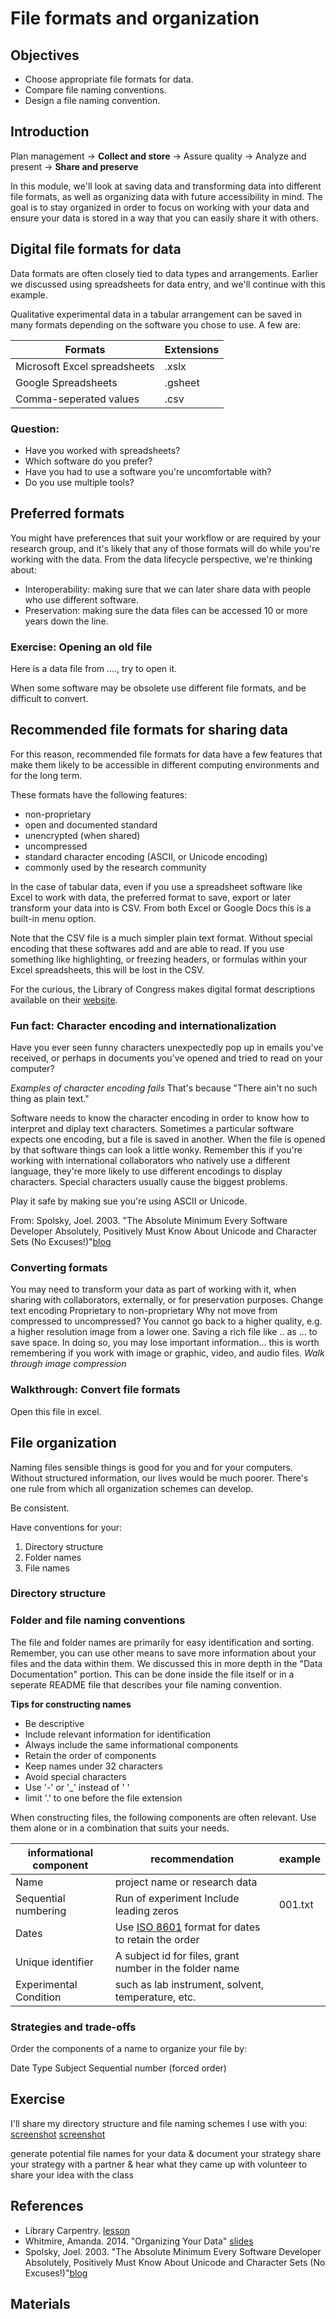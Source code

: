 # File formats and organization
## Objectives
- Choose appropriate file formats for data.
- Compare file naming conventions.
- Design a file naming convention.

## Introduction
Plan management -> **Collect and store**  -> Assure quality -> Analyze and present -> **Share and preserve**

In this module, we'll look at saving data and transforming data into different file formats, as well as organizing data with future accessibility in mind. The goal is to stay organized in order to focus on working with your data and ensure your data is stored in a way that you can easily share it with others. 

## Digital file formats for data
Data formats are often closely tied to data types and arrangements. Earlier we discussed using spreadsheets for data entry, and we'll continue with this example.

Qualitative experimental data in a tabular arrangement can be saved in many formats depending on the software you chose to use. A few are:

|Formats                             |Extensions|
|------------------------------------|----------|
|Microsoft Excel spreadsheets        | .xslx    |
|Google Spreadsheets                 | .gsheet  |
|Comma-seperated values              | .csv     | 

### Question:
- Have you worked with spreadsheets?
- Which software do you prefer?
- Have you had to use a software you're uncomfortable with?
- Do you use multiple tools?

## Preferred formats
You might have preferences that suit your workflow or are required by your research group, and it's likely that any of those formats will do while you're working with the data. From the data lifecycle perspective, we're thinking about:

- Interoperability: making sure that we can later share data with people who use different software. 
- Preservation: making sure the data files can be accessed 10 or more years down the line. 

### Exercise: Opening an old file
Here is a data file from ...., try to open it.

When some software may be obsolete use different file formats, and be difficult to convert.

## Recommended file formats for sharing data
For this reason, recommended file formats for data have a few features that make them likely to be accessible in different computing environments and for the long term. 

These formats have the following features:

- non-proprietary
- open and documented standard
- unencrypted (when shared)
- uncompressed
- standard character encoding (ASCII, or Unicode encoding)
- commonly used by the research community

In the case of tabular data, even if you use a spreadsheet software like Excel to work with data, the preferred format to save, export or later transform your data into is CSV. From both Excel or Google Docs this is a built-in menu option. 

Note that the CSV file is a much simpler plain text format. Without special encoding that these softwares add and are able to read. If you use something like highlighting, or freezing headers, or formulas within your Excel spreadsheets, this will be lost in the CSV.

For the curious, the Library of Congress makes digital format descriptions available on their [website](https://www.loc.gov/preservation/digital/formats/fdd/descriptions.shtml).

### Fun fact: Character encoding and internationalization
Have you ever seen funny characters unexpectedly pop up in emails you've received, or perhaps in documents you've opened and tried to read on your computer?

*Examples of character encoding fails*
That's because "There ain't no such thing as plain text." 

Software needs to know the character encoding in order to know how to interpret and diplay text characters. Sometimes a particular software expects one encoding, but a file is saved in another. When the file is opened by that software things can look a little wonky. Remember this if you're working with international collaborators who natively use a different language, they're more likely to use different encodings to display characters. Special characters usually cause the biggest problems.

Play it safe by making sue you're using ASCII or Unicode.

From: Spolsky, Joel. 2003. "The Absolute Minimum Every Software Developer Absolutely, Positively Must Know About Unicode and Character Sets (No Excuses!)"[blog](https://www.joelonsoftware.com/2003/10/08/the-absolute-minimum-every-software-developer-absolutely-positively-must-know-about-unicode-and-character-sets-no-excuses/)

### Converting formats
You may need to transform your data as part of working with it, when sharing with collaborators, externally, or for preservation purposes.
Change text encoding
Proprietary to non-proprietary
Why not move from compressed to uncompressed? You cannot go back to a higher quality, e.g. a higher resolution image from a lower one. Saving a rich file like .. as ... to save space. In doing so, you may lose important information... this is worth remembering if you work with image or graphic, video, and audio files.
*Walk through image compression*

### Walkthrough: Convert file formats
Open this file in excel.


## File organization
Naming files sensible things is good for you and for your computers. Without structured information, our lives would be much poorer. There's one rule from which all organization schemes can develop. 

Be consistent. 

Have conventions for your:

1. Directory structure
2. Folder names
3. File names

### Directory structure

### Folder and file naming conventions
The file and folder names are primarily for easy identification and sorting. Remember, you can use other means to save more information about your files and the data within them. We discussed this in more depth in the "Data Documentation" portion. This can be done inside the file itself or in a seperate README file that describes your file naming convention.

**Tips for constructing names**

- Be descriptive
- Include relevant information for identification
- Always include the same informational components
- Retain the order of components
- Keep names under 32 characters
- Avoid special characters
- Use '-' or '_' instead of ' '
- limit '.' to one before the file extension 

When constructing files, the following components are often relevant. Use them alone or in a combination that suits your needs.

|informational component | recommendation | example |
|----------|----------|----------|
|Name | project name or research data||
|Sequential numbering | Run of experiment Include leading zeros| 001.txt |
|Dates | Use [ISO 8601](https://en.wikipedia.org/wiki/ISO_8601) format for dates to retain the order| |
|Unique identifier | A subject id for files, grant number in the folder name| |
|Experimental Condition | such as lab instrument, solvent, temperature, etc.| |


### Strategies and trade-offs
Order the components of a name to organize your file by:

Date
Type
Subject
Sequential number (forced order)

## Exercise
I'll share my directory structure and file naming schemes I use with you:
[screenshot](../images/20170726-124454-screenshot.png)
[screenshot](../images/20170726-125025-screenshot.png)

generate potential file names for your data & document your strategy 
share your strategy with a partner & hear what they came up with
volunteer to share your idea with the class


## References
- Library Carpentry. [lesson](https://data-lessons.github.io/library-data-intro/03-foundations/)
- Whitmire, Amanda. 2014. "Organizing Your Data" [slides](https://figshare.com/articles/GRAD521_Research_Data_Management_Lectures/1003835)
- Spolsky, Joel. 2003. "The Absolute Minimum Every Software Developer Absolutely, Positively Must Know About Unicode and Character Sets (No Excuses!)"[blog](https://www.joelonsoftware.com/2003/10/08/the-absolute-minimum-every-software-developer-absolutely-positively-must-know-about-unicode-and-character-sets-no-excuses/)

## Materials